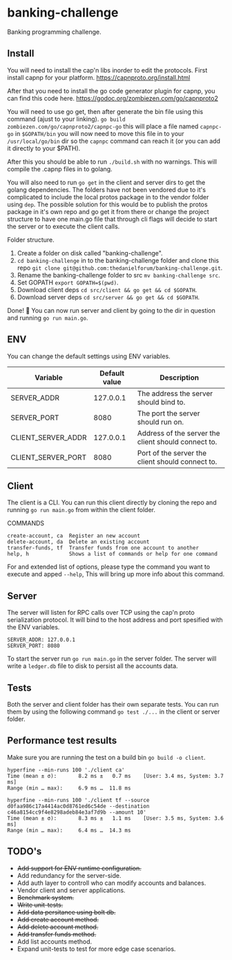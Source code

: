 # banking-challenge
Banking programming challenge.

## Install
You will need to install the cap'n libs inorder to edit the protocols.
First install capnp for your platform.
https://capnproto.org/install.html

After that you need to install the go code generator plugin for capnp,
you can find this code here.
https://godoc.org/zombiezen.com/go/capnproto2

You will need to use go get, then after generate the bin file using this command (ajust to your linking).
`go build zombiezen.com/go/capnproto2/capnpc-go`
this will place a file named `capnpc-go` in `$GOPATH/bin`
you will now need to move this file in to your `/usr/local/go/bin`
dir so the `capnpc` command can reach it (or you can add it directly to your $PATH).

After this you should be able to run `./build.sh` with no warnings.
This will compile the .capnp files in to golang.

You will also need to run `go get` in the client and server dirs to get the golang dependencies.
The folders have not been vendored due to it's complicated to include the local protos package in to the
vendor folder using `dep`.
The possible solution for this would be to publish the protos package in it's own repo and go get it from there or
change the project structure to have one main.go file that through cli flags will decide to start the server
or to execute the client calls.

Folder structure.
1. Create a folder on disk called "banking-challenge".
2. `cd banking-challenge` in to the banking-challenge folder and clone this repo `git clone git@github.com:thedanielforum/banking-challenge.git`.
3. Rename the banking-challenge folder to src `mv banking-challenge src`.
4. Set GOPATH `export GOPATH=$(pwd)`.
5. Download client deps `cd src/client && go get && cd $GOPATH`.
6. Download server deps `cd src/server && go get && cd $GOPATH`.

Done! 🎉
You can now run server and client by going to the dir in question and running `go run main.go`.

## ENV
You can change the default settings using ENV variables.

Variable | Default value | Description
--- | --- | ---
SERVER_ADDR | 127.0.0.1 | The address the server should bind to.
SERVER_PORT | 8080 | The port the server should run on.
CLIENT_SERVER_ADDR | 127.0.0.1 | Address of the server the client should connect to.
CLIENT_SERVER_PORT | 8080 | Port of the server the client should connect to.

## Client
The client is a CLI.
You can run this client directly by cloning the repo and running `go run main.go` from within the client folder.

COMMANDS
```
create-account, ca  Register an new account
delete-account, da  Delete an existing account
transfer-funds, tf  Transfer funds from one account to another
help, h             Shows a list of commands or help for one command
```

For and extended list of options, please type the command you want to execute and apped `--help`,
This will bring up more info about this command.

## Server
The server will listen for RPC calls over TCP using the cap'n proto serialization protocol.
It will bind to the host address and port spesified with the ENV variables.
```
SERVER_ADDR: 127.0.0.1
SERVER_PORT: 8080
```
To start the server run `go run main.go` in the server folder.
The server will write a `ledger.db` file to disk to persist all the accounts data.

## Tests
Both the server and client folder has their own separate tests.
You can run them by using the following command `go test ./...` in the client or server folder.

## Performance test results
Make sure you are running the test on a build bin `go build -o client`.
```
hyperfine --min-runs 100 './client ca'
Time (mean ± σ):       8.2 ms ±   0.7 ms    [User: 3.4 ms, System: 3.7 ms]
Range (min … max):     6.9 ms …  11.8 ms
```
```
hyperfine --min-runs 100 './client tf --source d0faa986c17a4414ac0d8761ed6c54de --destination c46a8154cc9f4e8298adeb84e3af7d9b --amount 10'
Time (mean ± σ):       8.3 ms ±   1.1 ms    [User: 3.5 ms, System: 3.6 ms]
Range (min … max):     6.4 ms …  14.3 ms
```

## TODO's
* ~~Add support for ENV runtime configuration.~~
* Add redundancy for the server-side.
* Add auth layer to controll who can modify accounts and balances.
* Vendor client and server applications.
* ~~Benchmark system.~~
* ~~Write unit-tests.~~
* ~~Add data persitance using bolt db.~~
* ~~Add create account method.~~
* ~~Add delete account method.~~
* ~~Add transfer funds method.~~
* Add list accounts method.
* Expand unit-tests to test for more edge case scenarios.
